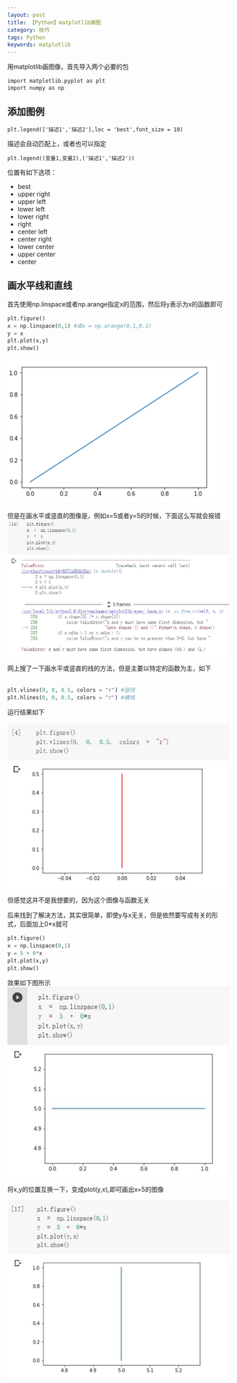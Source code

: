 ```yaml
---
layout: post
title: 【Python】matplotlib画图
category: 技巧
tags: Python
keywords: matplotlib
---
```

用matplotlib画图像，首先导入两个必要的包
```
import matplotlib.pyplot as plt
import numpy as np
```
## 添加图例

```
plt.legend(['描述1','描述2'],loc = 'best',font_size = 10)
```
描述会自动匹配上，或者也可以指定
```
plt.legend((变量1,变量2),('描述1','描述2'))
```


位置有如下选项：
- best
- upper right
- upper left
- lower left
- lower right
- right
- center left
- center right
- lower center
- upper center
- center


## 画水平线和直线 

首先使用np.linspace或者np.arange指定x的范围，然后将y表示为x的函数即可


```python
plt.figure()
x = np.linspace(0,1) #或x = np.arange(0,1,0.1)
y = x
plt.plot(x,y)
plt.show()
```

![图片1](/assets/img/skill/plot_1.png)

但是在画水平或竖直的图像是，例如x=5或者y=5的时候，下面这么写就会报错
![错误1](/assets/img/skill/plot_err_1.jpg)

网上搜了一下画水平或竖直的线的方法，但是主要以特定的函数为主，如下
```python

plt.vlines(0, 0, 0.5, colors = "r") #竖线
plt.hlines(0, 0, 0.5, colors = "r") #横线
```
运行结果如下

![图片4](/assets/img/skill/plot_4.jpg)

但感觉这并不是我想要的，因为这个图像与函数无关  

后来找到了解决方法，其实很简单，即使y与x无关，但是依然要写成有关的形式，后面加上0*x就可
```python
plt.figure()
x = np.linspace(0,1)
y = 5 + 0*x
plt.plot(x,y)
plt.show()
```
效果如下图所示
![图片2](/assets/img/skill/plot_2.jpg)

将x,y的位置互换一下，变成plot(y,x),即可画出x=5的图像

![图片3](/assets/img/skill/plot_3.jpg)